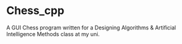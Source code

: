 Chess_cpp
=========

A GUI Chess program written for a Designing Algorithms &amp; Artificial Intelligence Methods class at my uni.
